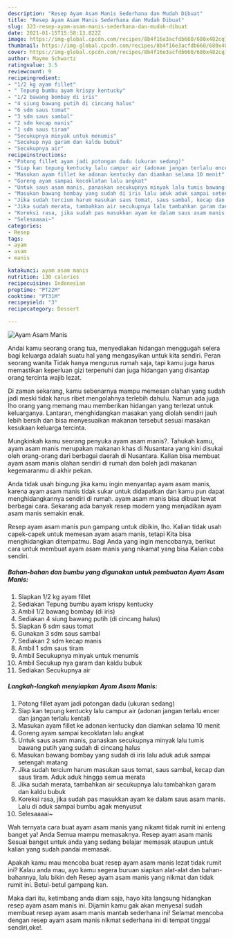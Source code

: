 ```yaml
---
description: "Resep Ayam Asam Manis Sederhana dan Mudah Dibuat"
title: "Resep Ayam Asam Manis Sederhana dan Mudah Dibuat"
slug: 323-resep-ayam-asam-manis-sederhana-dan-mudah-dibuat
date: 2021-01-15T15:58:13.822Z
image: https://img-global.cpcdn.com/recipes/8b4f16e3acfdb660/680x482cq70/ayam-asam-manis-foto-resep-utama.jpg
thumbnail: https://img-global.cpcdn.com/recipes/8b4f16e3acfdb660/680x482cq70/ayam-asam-manis-foto-resep-utama.jpg
cover: https://img-global.cpcdn.com/recipes/8b4f16e3acfdb660/680x482cq70/ayam-asam-manis-foto-resep-utama.jpg
author: Mayme Schwartz
ratingvalue: 3.5
reviewcount: 9
recipeingredient:
- "1/2 kg ayam fillet"
- " Tepung bumbu ayam krispy kentucky"
- "1/2 bawang bombay di iris"
- "4 siung bawang putih di cincang halus"
- "6 sdm saus tomat"
- "3 sdm saus sambal"
- "2 sdm kecap manis"
- "1 sdm saus tiram"
- "Secukupnya minyak untuk menumis"
- "Secukup nya garam dan kaldu bubuk"
- "Secukupnya air"
recipeinstructions:
- "Potong fillet ayam jadi potongan dadu (ukuran sedang)"
- "Siap kan tepung kentucky lalu campur air (adonan jangan terlalu encer dan jangan terlalu kental)"
- "Masukan ayam fillet ke adonan kentucky dan diamkan selama 10 menit"
- "Goreng ayam sampai kecoklatan lalu angkat"
- "Untuk saus asam manis, panaskan secukupnya minyak lalu tumis bawang putih yang sudah di cincang halus"
- "Masukan bawang bombay yang sudah di iris lalu aduk aduk sampai setengah matang"
- "Jika sudah tercium harum masukan saus tomat, saus sambal, kecap dan saus tiram. Aduk aduk hingga semua merata"
- "Jika sudah merata, tambahkan air secukupnya lalu tambahkan garam dan kaldu bubuk"
- "Koreksi rasa, jika sudah pas masukkan ayam ke dalam saus asam manis. Lalu di aduk sampai bumbu agak menyusut"
- "Selesaaaai~"
categories:
- Resep
tags:
- ayam
- asam
- manis

katakunci: ayam asam manis 
nutrition: 130 calories
recipecuisine: Indonesian
preptime: "PT22M"
cooktime: "PT31M"
recipeyield: "3"
recipecategory: Dessert

---
```



![Ayam Asam Manis](https://img-global.cpcdn.com/recipes/8b4f16e3acfdb660/680x482cq70/ayam-asam-manis-foto-resep-utama.jpg)

Andai kamu seorang orang tua, menyediakan hidangan menggugah selera bagi keluarga adalah suatu hal yang mengasyikan untuk kita sendiri. Peran seorang  wanita Tidak hanya mengurus rumah saja, tapi kamu juga harus memastikan keperluan gizi terpenuhi dan juga hidangan yang disantap orang tercinta wajib lezat.

Di zaman  sekarang, kamu sebenarnya mampu memesan olahan yang sudah jadi meski tidak harus ribet mengolahnya terlebih dahulu. Namun ada juga lho orang yang memang mau memberikan hidangan yang terlezat untuk keluarganya. Lantaran, menghidangkan masakan yang diolah sendiri jauh lebih bersih dan bisa menyesuaikan makanan tersebut sesuai masakan kesukaan keluarga tercinta. 



Mungkinkah kamu seorang penyuka ayam asam manis?. Tahukah kamu, ayam asam manis merupakan makanan khas di Nusantara yang kini disukai oleh orang-orang dari berbagai daerah di Nusantara. Kalian bisa membuat ayam asam manis olahan sendiri di rumah dan boleh jadi makanan kegemaranmu di akhir pekan.

Anda tidak usah bingung jika kamu ingin menyantap ayam asam manis, karena ayam asam manis tidak sukar untuk didapatkan dan kamu pun dapat menghidangkannya sendiri di rumah. ayam asam manis bisa dibuat lewat berbagai cara. Sekarang ada banyak resep modern yang menjadikan ayam asam manis semakin enak.

Resep ayam asam manis pun gampang untuk dibikin, lho. Kalian tidak usah capek-capek untuk memesan ayam asam manis, tetapi Kita bisa menghidangkan ditempatmu. Bagi Anda yang ingin mencobanya, berikut cara untuk membuat ayam asam manis yang nikamat yang bisa Kalian coba sendiri.

<!--inarticleads1-->

##### Bahan-bahan dan bumbu yang digunakan untuk pembuatan Ayam Asam Manis:

1. Siapkan 1/2 kg ayam fillet
1. Sediakan  Tepung bumbu ayam krispy kentucky
1. Ambil 1/2 bawang bombay (di iris)
1. Sediakan 4 siung bawang putih (di cincang halus)
1. Siapkan 6 sdm saus tomat
1. Gunakan 3 sdm saus sambal
1. Sediakan 2 sdm kecap manis
1. Ambil 1 sdm saus tiram
1. Ambil Secukupnya minyak untuk menumis
1. Ambil Secukup nya garam dan kaldu bubuk
1. Sediakan Secukupnya air




<!--inarticleads2-->

##### Langkah-langkah menyiapkan Ayam Asam Manis:

1. Potong fillet ayam jadi potongan dadu (ukuran sedang)
1. Siap kan tepung kentucky lalu campur air (adonan jangan terlalu encer dan jangan terlalu kental)
1. Masukan ayam fillet ke adonan kentucky dan diamkan selama 10 menit
1. Goreng ayam sampai kecoklatan lalu angkat
1. Untuk saus asam manis, panaskan secukupnya minyak lalu tumis bawang putih yang sudah di cincang halus
1. Masukan bawang bombay yang sudah di iris lalu aduk aduk sampai setengah matang
1. Jika sudah tercium harum masukan saus tomat, saus sambal, kecap dan saus tiram. Aduk aduk hingga semua merata
1. Jika sudah merata, tambahkan air secukupnya lalu tambahkan garam dan kaldu bubuk
1. Koreksi rasa, jika sudah pas masukkan ayam ke dalam saus asam manis. Lalu di aduk sampai bumbu agak menyusut
1. Selesaaaai~




Wah ternyata cara buat ayam asam manis yang nikamt tidak rumit ini enteng banget ya! Anda Semua mampu memasaknya. Resep ayam asam manis Sesuai banget untuk anda yang sedang belajar memasak ataupun untuk kalian yang sudah pandai memasak.

Apakah kamu mau mencoba buat resep ayam asam manis lezat tidak rumit ini? Kalau anda mau, ayo kamu segera buruan siapkan alat-alat dan bahan-bahannya, lalu bikin deh Resep ayam asam manis yang nikmat dan tidak rumit ini. Betul-betul gampang kan. 

Maka dari itu, ketimbang anda diam saja, hayo kita langsung hidangkan resep ayam asam manis ini. Dijamin kamu gak akan menyesal sudah membuat resep ayam asam manis mantab sederhana ini! Selamat mencoba dengan resep ayam asam manis nikmat sederhana ini di tempat tinggal sendiri,oke!.


